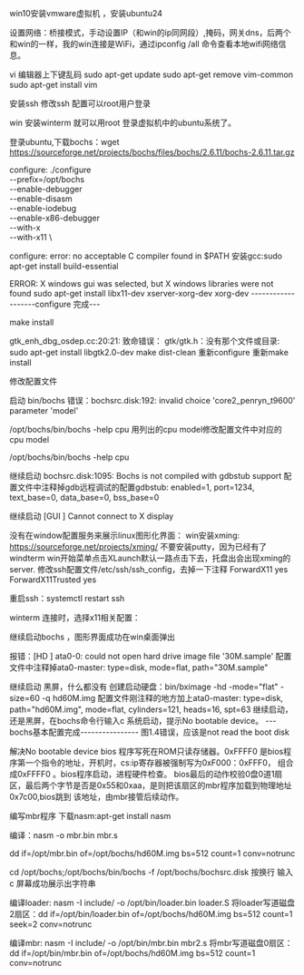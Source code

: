 win10安装vmware虚拟机 ，安装ubuntu24

设置网络：桥接模式，手动设置IP（和win的ip同网段）,掩码，网关dns，后两个和win的一样，我的win连接是WiFi，通过ipconfig /all 命令查看本地wifi网络信息。

vi 编辑器上下键乱码
sudo apt-get update
sudo apt-get remove vim-common
sudo apt-get install vim


安装ssh
修改ssh 配置可以root用户登录

win 安装winterm 就可以用root 登录虚拟机中的ubuntu系统了。

登录ubuntu,下载bochs：wget https://sourceforge.net/projects/bochs/files/bochs/2.6.11/bochs-2.6.11.tar.gz

configure:
./configure \
--prefix=/opt/bochs \
--enable-debugger \
--enable-disasm \
--enable-iodebug \
--enable-x86-debugger \
--with-x \
--with-x11 \



configure: error: no acceptable C compiler found in $PATH
安装gcc:sudo apt-get install build-essential

ERROR: X windows gui was selected, but X windows libraries were not found
sudo apt-get install libx11-dev xserver-xorg-dev xorg-dev
-------------------configure 完成---


make install

gtk_enh_dbg_osdep.cc:20:21: 致命错误： gtk/gtk.h：没有那个文件或目录:
sudo apt-get install libgtk2.0-dev
make dist-clean
重新configure
重新make install

修改配置文件

启动 bin/bochs
错误：bochsrc.disk:192: invalid choice 'core2_penryn_t9600' parameter 'model'

/opt/bochs/bin/bochs -help cpu
用列出的cpu model修改配置文件中对应的 cpu model

/opt/bochs/bin/bochs -help cpu

继续启动
bochsrc.disk:1095: Bochs is not compiled with gdbstub support
配置文件中注释掉gdb远程调试的配置gdbstub: enabled=1, port=1234, text_base=0, data_base=0, bss_base=0

继续启动
[GUI  ] Cannot connect to X display

没有在window配置服务来展示linux图形化界面：
win安装xming:
https://sourceforge.net/projects/xming/
不要安装putty，因为已经有了windterm
win开始菜单点击XLaunch默认一路点击下去，托盘出会出现xming的server.
修改ssh配置文件/etc/ssh/ssh_config，去掉一下注释
ForwardX11 yes
ForwardX11Trusted yes

重启ssh：systemctl restart ssh

winterm 连接时，选择x11相关配置：


继续启动bochs ，图形界面成功在win桌面弹出

报错：[HD   ] ata0-0: could not open hard drive image file '30M.sample'
配置文件中注释掉ata0-master: type=disk, mode=flat, path="30M.sample"

继续启动
黑屏，什么都没有
创建启动硬盘：bin/bximage -hd -mode="flat" -size=60 -q hd60M.img
配置文件刚注释的地方加上ata0-master: type=disk, path="hd60M.img", mode=flat, cylinders=121, heads=16, spt=63
继续启动，还是黑屏，在bochs命令行输入c
系统启动，提示No bootable device。
---bochs基本配置完成----------------
图1.4错误，应该是not read the boot disk

解决No bootable device
bios 程序写死在ROM只读存储器。0xFFFF0 是bios程序第一个指令的地址，开机时，cs:ip寄存器被强制写为0xF000：0xFFF0，
组合成0xFFFF0 。bios程序启动，进程硬件检查。
bios最后的动作校验0盘0道1扇区，最后两个字节是否是0x55和0xaa，是则把该扇区的mbr程序加载到物理地址0x7c00,bios跳到
该地址，由mbr接管后续动作。


编写mbr程序
下载nasm:apt-get install nasm

编译：nasm -o mbr.bin mbr.s 

dd if=/opt/mbr.bin of=/opt/bochs/hd60M.img bs=512 count=1  conv=notrunc 



cd /opt/bochs;/opt/bochs/bin/bochs -f /opt/bochs/bochsrc.disk
按换行
输入c
屏幕成功展示出字符串

编译loader:
nasm -I include/ -o /opt/bin/loader.bin loader.S
将loader写道磁盘2扇区：dd if=/opt/bin/loader.bin of=/opt/bochs/hd60M.img bs=512 count=1 seek=2 conv=notrunc

编译mbr:
nasm -I include/ -o /opt/bin/mbr.bin mbr2.s
将mbr写道磁盘0扇区：dd if=/opt/bin/mbr.bin of=/opt/bochs/hd60M.img bs=512 count=1 conv=notrunc
 





